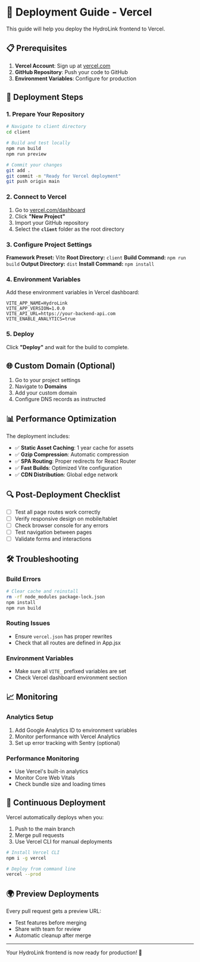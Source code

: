 # 🚀 Deployment Guide - Vercel

This guide will help you deploy the HydroLink frontend to Vercel.

## 📋 Prerequisites

1. **Vercel Account**: Sign up at [vercel.com](https://vercel.com)
2. **GitHub Repository**: Push your code to GitHub
3. **Environment Variables**: Configure for production

## 🔧 Deployment Steps

### 1. Prepare Your Repository

```bash
# Navigate to client directory
cd client

# Build and test locally
npm run build
npm run preview

# Commit your changes
git add .
git commit -m "Ready for Vercel deployment"
git push origin main
```

### 2. Connect to Vercel

1. Go to [vercel.com/dashboard](https://vercel.com/dashboard)
2. Click **"New Project"**
3. Import your GitHub repository
4. Select the **`client`** folder as the root directory

### 3. Configure Project Settings

**Framework Preset:** Vite
**Root Directory:** `client`
**Build Command:** `npm run build`
**Output Directory:** `dist`
**Install Command:** `npm install`

### 4. Environment Variables

Add these environment variables in Vercel dashboard:

```env
VITE_APP_NAME=HydroLink
VITE_APP_VERSION=1.0.0
VITE_API_URL=https://your-backend-api.com
VITE_ENABLE_ANALYTICS=true
```

### 5. Deploy

Click **"Deploy"** and wait for the build to complete.

## 🌐 Custom Domain (Optional)

1. Go to your project settings
2. Navigate to **Domains**
3. Add your custom domain
4. Configure DNS records as instructed

## 📊 Performance Optimization

The deployment includes:

- ✅ **Static Asset Caching**: 1 year cache for assets
- ✅ **Gzip Compression**: Automatic compression
- ✅ **SPA Routing**: Proper redirects for React Router
- ✅ **Fast Builds**: Optimized Vite configuration
- ✅ **CDN Distribution**: Global edge network

## 🔍 Post-Deployment Checklist

- [ ] Test all page routes work correctly
- [ ] Verify responsive design on mobile/tablet
- [ ] Check browser console for any errors
- [ ] Test navigation between pages
- [ ] Validate forms and interactions

## 🛠️ Troubleshooting

### Build Errors
```bash
# Clear cache and reinstall
rm -rf node_modules package-lock.json
npm install
npm run build
```

### Routing Issues
- Ensure `vercel.json` has proper rewrites
- Check that all routes are defined in App.jsx

### Environment Variables
- Make sure all `VITE_` prefixed variables are set
- Check Vercel dashboard environment section

## 📈 Monitoring

### Analytics Setup
1. Add Google Analytics ID to environment variables
2. Monitor performance with Vercel Analytics
3. Set up error tracking with Sentry (optional)

### Performance Monitoring
- Use Vercel's built-in analytics
- Monitor Core Web Vitals
- Check bundle size and loading times

## 🔄 Continuous Deployment

Vercel automatically deploys when you:
1. Push to the main branch
2. Merge pull requests
3. Use Vercel CLI for manual deployments

```bash
# Install Vercel CLI
npm i -g vercel

# Deploy from command line
vercel --prod
```

## 🌍 Preview Deployments

Every pull request gets a preview URL:
- Test features before merging
- Share with team for review
- Automatic cleanup after merge

---

Your HydroLink frontend is now ready for production! 🎉

